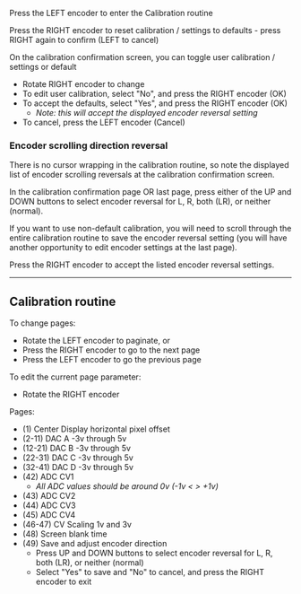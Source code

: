 Press the LEFT encoder to enter the Calibration routine

Press the RIGHT encoder to reset calibration / settings to defaults - press RIGHT again to confirm (LEFT to cancel)

On the calibration confirmation screen, you can toggle user calibration / settings or default
* Rotate RIGHT encoder to change
* To edit user calibration, select "No", and press the RIGHT encoder (OK)
* To accept the defaults, select "Yes", and press the RIGHT encoder (OK)
    * _Note: this will accept the displayed encoder reversal setting_
* To cancel, press the LEFT encoder (Cancel)

### Encoder scrolling direction reversal

There is no cursor wrapping in the calibration routine, so note the displayed list of encoder scrolling reversals at the calibration confirmation screen.

In the calibration confirmation page OR last page, press either of the UP and DOWN buttons to select encoder reversal for L, R, both (LR), or neither (normal).

If you want to use non-default calibration, you will need to scroll through the entire calibration routine to save the encoder reversal setting (you will have another opportunity to edit encoder settings at the last page).

Press the RIGHT encoder to accept the listed encoder reversal settings.

***

## Calibration routine

To change pages:
* Rotate the LEFT encoder to paginate, or
* Press the RIGHT encoder to go to the next page
* Press the LEFT encoder to go the previous page

To edit the current page parameter:
* Rotate the RIGHT encoder

Pages:
* (1) Center Display horizontal pixel offset
* (2-11) DAC A -3v through 5v
* (12-21) DAC B -3v through 5v 
* (22-31) DAC C -3v through 5v
* (32-41) DAC D -3v through 5v
* (42) ADC CV1 
    * _All ADC values should be around 0v (-1v < > +1v)_
* (43) ADC CV2
* (44) ADC CV3
* (45) ADC CV4
* (46-47) CV Scaling 1v and 3v
* (48) Screen blank time
* (49) Save and adjust encoder direction
    * Press UP and DOWN buttons to select encoder reversal for L, R, both (LR), or neither (normal)
    * Select "Yes" to save and "No" to cancel, and press the RIGHT encoder to exit
